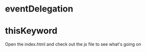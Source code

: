 # eventDelegation
# thisKeyword
Open the index.html and check out the js file to see what's going on